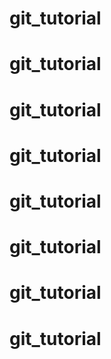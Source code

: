 # git_tutorial
# git_tutorial
# git_tutorial
# git_tutorial
# git_tutorial
# git_tutorial
# git_tutorial
# git_tutorial
